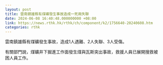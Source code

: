 ```yaml
---
layout: post
title: 雲南鎮雄縣有煤礦發生事故造成一死兩失聯
date: 2024-06-08 16:40:48.000000000 +08:00
link: https://news.rthk.hk/rthk/ch/component/k2/1756640-20240608.htm
categories: rthk
---
```


雲南鎮雄縣有煤礦發生事故，造成1人遇難、2人失聯、3人受傷。

有關部門說，煤礦井下掘進工作面發生煤與瓦斯突出事故，救援人員已展開搜救被困人員工作。
